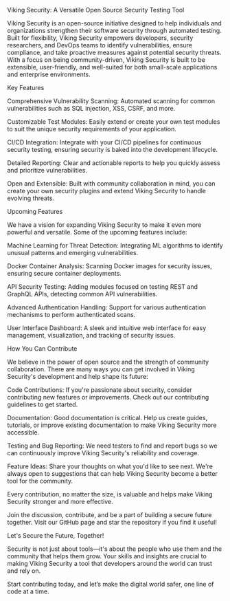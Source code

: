 Viking Security: A Versatile Open Source Security Testing Tool

Viking Security is an open-source initiative designed to help individuals and organizations strengthen their software security through automated testing. Built for flexibility, Viking Security empowers developers, security researchers, and DevOps teams to identify vulnerabilities, ensure compliance, and take proactive measures against potential security threats. With a focus on being community-driven, Viking Security is built to be extensible, user-friendly, and well-suited for both small-scale applications and enterprise environments.

Key Features

Comprehensive Vulnerability Scanning: Automated scanning for common vulnerabilities such as SQL injection, XSS, CSRF, and more.

Customizable Test Modules: Easily extend or create your own test modules to suit the unique security requirements of your application.

CI/CD Integration: Integrate with your CI/CD pipelines for continuous security testing, ensuring security is baked into the development lifecycle.

Detailed Reporting: Clear and actionable reports to help you quickly assess and prioritize vulnerabilities.

Open and Extensible: Built with community collaboration in mind, you can create your own security plugins and extend Viking Security to handle evolving threats.

Upcoming Features

We have a vision for expanding Viking Security to make it even more powerful and versatile. Some of the upcoming features include:

Machine Learning for Threat Detection: Integrating ML algorithms to identify unusual patterns and emerging vulnerabilities.

Docker Container Analysis: Scanning Docker images for security issues, ensuring secure container deployments.

API Security Testing: Adding modules focused on testing REST and GraphQL APIs, detecting common API vulnerabilities.

Advanced Authentication Handling: Support for various authentication mechanisms to perform authenticated scans.

User Interface Dashboard: A sleek and intuitive web interface for easy management, visualization, and tracking of security issues.

How You Can Contribute

We believe in the power of open source and the strength of community collaboration. There are many ways you can get involved in Viking Security's development and help shape its future:

Code Contributions: If you're passionate about security, consider contributing new features or improvements. Check out our contributing guidelines to get started.

Documentation: Good documentation is critical. Help us create guides, tutorials, or improve existing documentation to make Viking Security more accessible.

Testing and Bug Reporting: We need testers to find and report bugs so we can continuously improve Viking Security's reliability and coverage.

Feature Ideas: Share your thoughts on what you'd like to see next. We're always open to suggestions that can help Viking Security become a better tool for the community.

Every contribution, no matter the size, is valuable and helps make Viking Security stronger and more effective.

Join the discussion, contribute, and be a part of building a secure future together. Visit our GitHub page and star the repository if you find it useful!

Let's Secure the Future, Together!

Security is not just about tools—it's about the people who use them and the community that helps them grow. Your skills and insights are crucial to making Viking Security a tool that developers around the world can trust and rely on.

Start contributing today, and let’s make the digital world safer, one line of code at a time.



